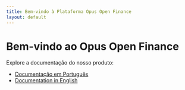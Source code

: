 ```yaml
---
title: Bem-vindo à Plataforma Opus Open Finance
layout: default
---
```


# Bem-vindo ao Opus Open Finance

Explore a documentação do nosso produto:

- [Documentação em Português](./pt-br/Open-Finance/readme.html)
- [Documentation in English](./eng/readme.html)

